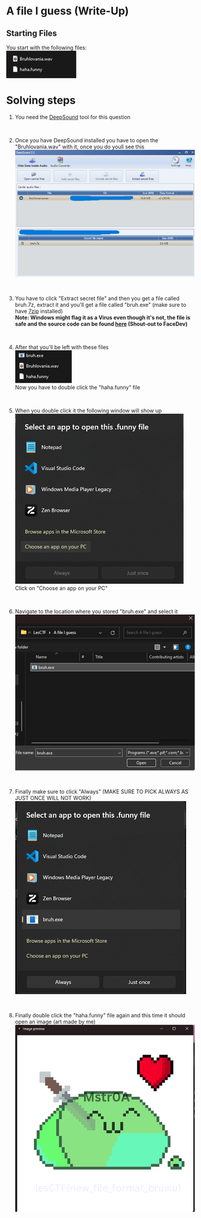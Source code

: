 # A file I guess (Write-Up)
## Starting Files
You start with the following files:<br>
![The files you begin with](Images/1.png) <br>

# Solving steps
1. You need the [DeepSound](https://github.com/Jpinsoft/DeepSound) tool for this question <br>
<br>

2. Once you have DeepSound installed you have to open the "Bruhlovania.wav" with it, once you do youll see this <br>
![DeepSound](Images/2.png) <br>
<br>

3. You have to click "Extract secret file" and then you get a file called bruh.7z, extract it and you'll get a file called "bruh.exe" (make sure to have [7zip](https://www.7-zip.org/) installed) <br>
<b>Note: Windows might flag it as a Virus even though it's not, the file is safe and the source code can be found [here](https://github.com/face-hh/bruh) (Shout-out to FaceDev) </b> <br>
<br>

4. After that you'll be left with these files <br>
![Files After Extracting bruh.7z](Images/3.png) <br>
Now you have to double click the "haha.funny" file <br>
<br>

5. When you double click it the following window will show up <br>
![Select Application Window](Images/4.png) <br>
Click on "Choose an app on your PC" <br>
<br>

6. Navigate to the location where you stored "bruh.exe" and select it <br>
![Selecting bruh.exe](Images/5.png) <br>
<br>

7. Finally make sure to click "Always" (MAKE SURE TO PICK ALWAYS AS JUST ONCE WILL NOT WORK) <br>
![Click "Always"](Images/6.png) <br>
<br>

8. Finally double click the "haha.funny" file again and this time it should open an image (art made by me) <br>
![The Image Finally](Images/7.png) <br>